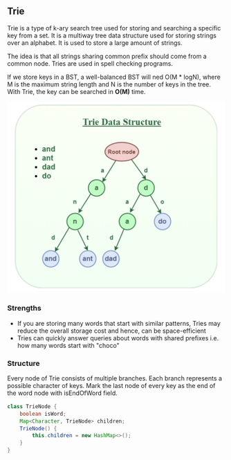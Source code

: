 ## Trie

Trie is a type of k-ary search tree used for storing and searching a specific key from a set. It is a multiway tree data structure used for storing strings over an alphabet. It is used to store a large amount of strings.

The idea is that all strings sharing common prefix should come from a common node. Tries are used in spell checking programs.

If we store keys in a BST, a well-balanced BST will ned O(M \* logN), where M is the maximum string length and N is the number of keys in the tree. With Trie, the key can be searched in **O(M)** time.

<img src="../../assets/tries.png">

### Strengths

- If you are storing many words that start with similar patterns, Tries may reduce the overall storage cost and hence, can be space-efficient
- Tries can quickly answer queries about words with shared prefixes i.e. how many words start with "choco"

### Structure

Every node of Trie consists of multiple branches. Each branch represents a possible character of keys. Mark the last node of every key as the end of the word node with isEndOfWord field.

```java
class TrieNode {
    boolean isWord;
    Map<Character, TrieNode> children;
    TrieNode() {
        this.children = new HashMap<>();
    }
}
```
